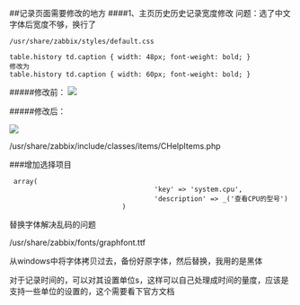 ##记录页面需要修改的地方
####1、主页历史历史记录宽度修改
问题：选了中文字体后宽度不够，换行了

	/usr/share/zabbix/styles/default.css
	
	table.history td.caption { width: 48px; font-weight: bold; }
	修改为
	table.history td.caption { width: 60px; font-weight: bold; }

#####修改前：
![](http://i.imgur.com/VEfWGIY.png)

#####修改后：

![](http://i.imgur.com/xQOarbY.png)





/usr/share/zabbix/include/classes/items/CHelpItems.php 

###增加选择项目

     array(
                                        'key' => 'system.cpu',
                                        'description' => _('查看CPU的型号')
                                )




替换字体解决乱码的问题

/usr/share/zabbix/fonts/graphfont.ttf

从windows中将字体拷贝过去，备份好原字体，然后替换，我用的是黑体



对于记录时间的，可以对其设置单位s，这样可以自己处理成时间的量度，应该是支持一些单位的设置的，这个需要看下官方文档


